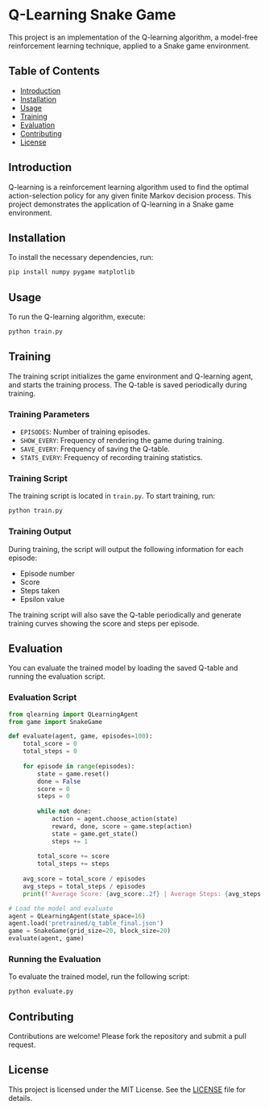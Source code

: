 # Q-Learning Snake Game

This project is an implementation of the Q-learning algorithm, a model-free reinforcement learning technique, applied to a Snake game environment.

## Table of Contents
- [Introduction](#introduction)
- [Installation](#installation)
- [Usage](#usage)
- [Training](#training)
- [Evaluation](#evaluation)
- [Contributing](#contributing)
- [License](#license)

## Introduction
Q-learning is a reinforcement learning algorithm used to find the optimal action-selection policy for any given finite Markov decision process. This project demonstrates the application of Q-learning in a Snake game environment.

## Installation
To install the necessary dependencies, run:
```bash
pip install numpy pygame matplotlib
```

## Usage
To run the Q-learning algorithm, execute:
```bash
python train.py
```

## Training
The training script initializes the game environment and Q-learning agent, and starts the training process. The Q-table is saved periodically during training.

### Training Parameters
- `EPISODES`: Number of training episodes.
- `SHOW_EVERY`: Frequency of rendering the game during training.
- `SAVE_EVERY`: Frequency of saving the Q-table.
- `STATS_EVERY`: Frequency of recording training statistics.

### Training Script
The training script is located in `train.py`. To start training, run:
```bash
python train.py
```

### Training Output
During training, the script will output the following information for each episode:
- Episode number
- Score
- Steps taken
- Epsilon value

The training script will also save the Q-table periodically and generate training curves showing the score and steps per episode.

## Evaluation
You can evaluate the trained model by loading the saved Q-table and running the evaluation script.

### Evaluation Script
```python
from qlearning import QLearningAgent
from game import SnakeGame

def evaluate(agent, game, episodes=100):
    total_score = 0
    total_steps = 0
    
    for episode in range(episodes):
        state = game.reset()
        done = False
        score = 0
        steps = 0
        
        while not done:
            action = agent.choose_action(state)
            reward, done, score = game.step(action)
            state = game.get_state()
            steps += 1
        
        total_score += score
        total_steps += steps
    
    avg_score = total_score / episodes
    avg_steps = total_steps / episodes
    print(f'Average Score: {avg_score:.2f} | Average Steps: {avg_steps:.2f}')

# Load the model and evaluate
agent = QLearningAgent(state_space=16)
agent.load('pretrained/q_table_final.json')
game = SnakeGame(grid_size=20, block_size=20)
evaluate(agent, game)
```

### Running the Evaluation
To evaluate the trained model, run the following script:
```bash
python evaluate.py
```

## Contributing
Contributions are welcome! Please fork the repository and submit a pull request.

## License
This project is licensed under the MIT License. See the [LICENSE](LICENSE) file for details.

